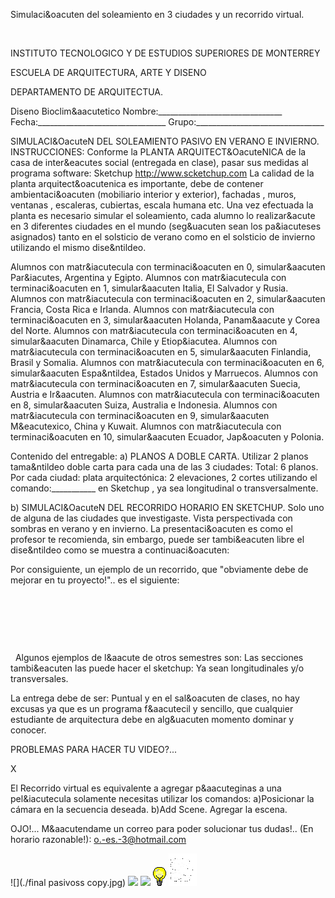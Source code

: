 

Simulaci&oacuten del soleamiento en 3 ciudades y un recorrido virtual.




 




 INSTITUTO TECNOLOGICO Y DE ESTUDIOS SUPERIORES DE MONTERREY 

ESCUELA DE ARQUITECTURA, ARTE Y DISENO 

DEPARTAMENTO DE ARQUITECTUA.


Diseno Bioclim&aacutetico
Nombre:_______________________________ 
Fecha:________________________________ 
Grupo:________________________________ 



SIMULACI&OacuteN DEL SOLEAMIENTO PASIVO EN VERANO E INVIERNO. 
INSTRUCCIONES: 
Conforme la PLANTA ARQUITECT&OacuteNICA de la casa de inter&eacutes social (entregada en clase), pasar sus medidas al programa software: Sketchup http://www.scketchup.com
La calidad de la planta arquitect&oacutenica es importante, debe de contener ambientaci&oacuten (mobiliario interior y exterior), fachadas , muros, ventanas , escaleras, cubiertas, escala humana etc.
Una vez efectuada la planta es necesario simular el soleamiento, cada alumno lo realizar&acute en 3 diferentes ciudades en el mundo (seg&uacuten sean los pa&iacuteses asignados) tanto en el solsticio de verano como en el solsticio de invierno utilizando el mismo dise&ntildeo.

 Alumnos con matr&iacutecula con terminaci&oacuten en 0, simular&aacuten Par&iacutes, Argentina y Egipto.
Alumnos con matr&iacutecula con terminaci&oacuten en 1, simular&aacuten Italia, El Salvador y Rusia.
Alumnos con matr&iacutecula con terminaci&oacuten en 2, simular&aacuten Francia, Costa Rica e Irlanda.
Alumnos con matr&iacutecula con terminaci&oacuten en 3, simular&aacuten Holanda, Panam&aacute y Corea del Norte.
Alumnos con matr&iacutecula con terminaci&oacuten en 4, simular&aacuten Dinamarca, Chile y Etiop&iacutea.
Alumnos con matr&iacutecula con terminaci&oacuten en 5, simular&aacuten Finlandia, Brasil y Somalia.
Alumnos con matr&iacutecula con terminaci&oacuten en 6, simular&aacuten Espa&ntildea, Estados Unidos y Marruecos.
Alumnos con matr&iacutecula con terminaci&oacuten en 7, simular&aacuten Suecia, Austria e Ir&aacuten. 
Alumnos con matr&iacutecula con terminaci&oacuten en 8, simular&aacuten Suiza, Australia e Indonesia.
Alumnos con matr&iacutecula con terminaci&oacuten en 9, simular&aacuten M&eacutexico, China y Kuwait.
Alumnos con matr&iacutecula con terminaci&oacuten en 10, simular&aacuten Ecuador, Jap&oacuten y Polonia.


Contenido del entregable: 
a) PLANOS A DOBLE CARTA. 
Utilizar 2 planos tama&ntildeo doble carta para cada una de las 3 ciudades: Total: 6 planos. 
Por cada ciudad: plata arquitectónica: 2 elevaciones, 2 cortes utilizando el comando:___________ en Sketchup , ya sea longitudinal o transversalmente.

b) SIMULACI&OacuteN DEL RECORRIDO HORARIO EN SKETCHUP. Solo uno de alguna de las ciudades que investigaste.
 Vista perspectivada con sombras en verano y en invierno. La presentaci&oacuten es como el profesor te recomienda, sin embargo, puede ser tambi&eacuten libre el dise&ntildeo como se muestra a continuaci&oacuten: 

 
 Por consiguiente, un ejemplo de un recorrido, que "obviamente debe de mejorar en tu proyecto!".. es el siguiente:


 
 

                   
 


  

 
 Algunos ejemplos de l&aacute de otros semestres son: 
 Las secciones tambi&eacuten las puede hacer el sketchup: Ya sean longitudinales y/o transversales. 





 La entrega debe de ser: 
Puntual y en el sal&oacuten de clases, no hay excusas ya que es un programa f&aacutecil y sencillo, que cualquier estudiante de arquitectura debe en alg&uacuten momento dominar y conocer. 















PROBLEMAS PARA HACER TU VIDEO?...




X






El Recorrido virtual es equivalente a agregar p&aacuteginas a una pel&iacutecula solamente necesitas utilizar los comandos: 
a)Posicionar la cámara en la secuencia deseada.
b)Add Scene. Agregar la escena.







 OJO!... 
M&aacutendame un correo para poder solucionar tus dudas!.. (En horario razonable!): o.-es.-3@hotmail.com




![](./final pasivoss copy.jpg)
![](./1.bmp)
![](./2.bmp)
![](./sugerencias.gif)
![](./email_41.gif)
